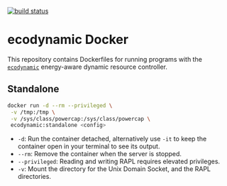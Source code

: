 [![build status](https://github.com/JordyAaldering/ecodynamic-docker/workflows/docker/badge.svg)](https://github.com/JordyAaldering/ecodynamic-docker/actions?query=workflow%3A"docker")

# ecodynamic Docker

This repository contains Dockerfiles for running programs with the [`ecodynamic`](https://github.com/JordyAaldering/ecodynamic) energy-aware dynamic resource controller.

## Standalone

```bash
docker run -d --rm --privileged \
 -v /tmp:/tmp \
 -v /sys/class/powercap:/sys/class/powercap \
 ecodynamic:standalone <config>
```

- `-d`: Run the container detached, alternatively use `-it` to keep the container open in your terminal to see its output.
- `--rm`: Remove the container when the server is stopped.
- `--privileged`: Reading and writing RAPL requires elevated privileges.
- `-v`: Mount the directory for the Unix Domain Socket, and the RAPL directories.
